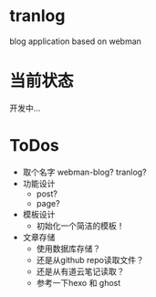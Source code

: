 # tranlog
blog application based on webman

# 当前状态
开发中...

# ToDos
* 取个名字 webman-blog? tranlog?
* 功能设计
    * post?
    * page?
* 模板设计
    * 初始化一个简洁的模板！
* 文章存储
    * 使用数据库存储？
    * 还是从github repo读取文件？
    * 还是从有道云笔记读取？
    * 参考一下hexo 和 ghost